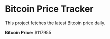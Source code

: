 # Bitcoin Price Tracker

This project fetches the latest Bitcoin price daily.

**Bitcoin Price:** $117955
